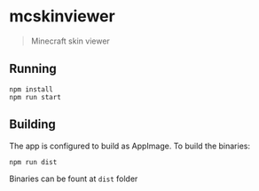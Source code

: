 # mcskinviewer

> Minecraft skin viewer

## Running

```
npm install
npm run start
```

## Building

The app is configured to build as AppImage. To build the binaries:

```
npm run dist
```

Binaries can be fount at `dist` folder
